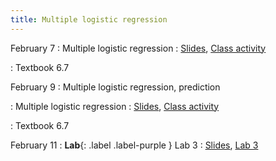 ```yaml
---
title: Multiple logistic regression
---
```


February 7
: Multiple logistic regression
  : [Slides](https://sta279-s22.github.io/slides/lecture_10.html), [Class activity](https://sta279-s22.github.io/class_activities/ca_lecture_10.html)
  
: Textbook 6.7

February 9
: Multiple logistic regression, prediction

: Multiple logistic regression
  : [Slides](https://sta279-s22.github.io/slides/lecture_11.html), [Class activity](https://sta279-s22.github.io/class_activities/ca_lecture_11.html)
  
: Textbook 6.7

February 11
: **Lab**{: .label .label-purple } Lab 3
  : [Slides](https://sta279-s22.github.io/slides/lecture_12.html), [Lab 3](https://sta279-s22.github.io/labs/lab_3.html)